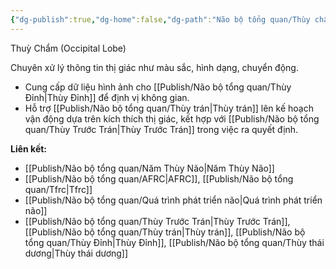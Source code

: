 ```yaml
---
{"dg-publish":true,"dg-home":false,"dg-path":"Não bộ tổng quan/Thùy chẩm.md","permalink":"/nao-bo-tong-quan/thuy-cham/","dgPassFrontmatter":true,"noteIcon":"","created":"2025-01-01T22:47:22.421+07:00","updated":"2025-01-12T07:59:16.968+07:00"}
---
```


Thuỳ Chẩm (Occipital Lobe)

Chuyên xử lý thông tin thị giác như màu sắc, hình dạng, chuyển động.

- Cung cấp dữ liệu hình ảnh cho [[Publish/Não bộ tổng quan/Thùy Đỉnh\|Thùy Đỉnh]] để định vị không gian.
- Hỗ trợ [[Publish/Não bộ tổng quan/Thùy trán\|Thùy trán]] lên kế hoạch vận động dựa trên kích thích thị giác, kết hợp với [[Publish/Não bộ tổng quan/Thùy Trước Trán\|Thùy Trước Trán]] trong việc ra quyết định.

**Liên kết:**
- [[Publish/Não bộ tổng quan/Năm Thùy Não\|Năm Thùy Não]]
- [[Publish/Não bộ tổng quan/AFRC\|AFRC]], [[Publish/Não bộ tổng quan/Tfrc\|Tfrc]]
- [[Publish/Não bộ tổng quan/Quá trình phát triển não\|Quá trình phát triển não]]
- [[Publish/Não bộ tổng quan/Thùy Trước Trán\|Thùy Trước Trán]], [[Publish/Não bộ tổng quan/Thùy trán\|Thùy trán]], [[Publish/Não bộ tổng quan/Thùy Đỉnh\|Thùy Đỉnh]], [[Publish/Não bộ tổng quan/Thùy thái dương\|Thùy thái dương]]